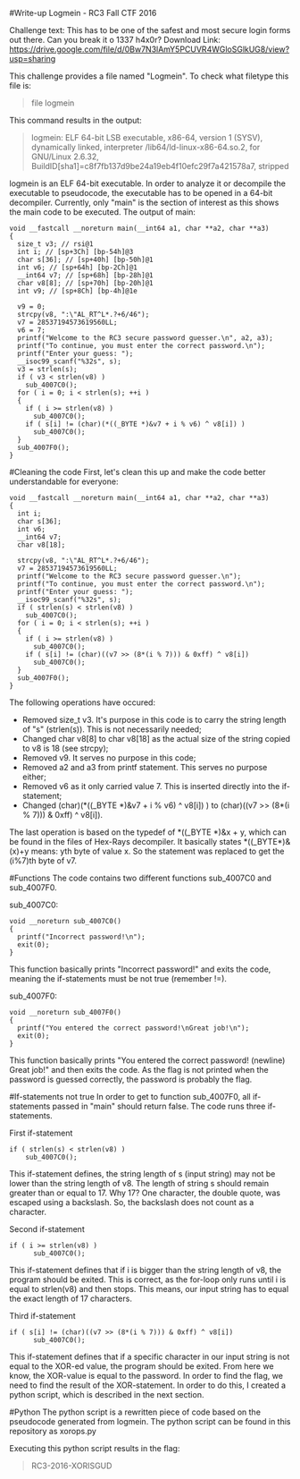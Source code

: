 #Write-up Logmein - RC3 Fall CTF 2016

Challenge text:
This has to be one of the safest and most secure login forms out there. Can you break it o 1337 h4x0r?
Download Link: https://drive.google.com/file/d/0Bw7N3lAmY5PCUVR4WGloSGlkUG8/view?usp=sharing

This challenge provides a file named "Logmein". To check what filetype this file is:
> file logmein

This command results in the output:
> logmein: ELF 64-bit LSB executable, x86-64, version 1 (SYSV), dynamically linked, interpreter /lib64/ld-linux-x86-64.so.2, for GNU/Linux 2.6.32, BuildID[sha1]=c8f7fb137d9be24a19eb4f10efc29f7a421578a7, stripped

logmein is an ELF 64-bit executable. In order to analyze it or decompile the executable to pseudocode, the executable has to be opened in a 64-bit decompiler.
Currently, only "main" is the section of interest as this shows the main code to be executed. The output of main:

```
void __fastcall __noreturn main(__int64 a1, char **a2, char **a3)
{ 
  size_t v3; // rsi@1
  int i; // [sp+3Ch] [bp-54h]@3 
  char s[36]; // [sp+40h] [bp-50h]@1
  int v6; // [sp+64h] [bp-2Ch]@1 
  __int64 v7; // [sp+68h] [bp-28h]@1 
  char v8[8]; // [sp+70h] [bp-20h]@1 
  int v9; // [sp+8Ch] [bp-4h]@1e 

  v9 = 0;
  strcpy(v8, ":\"AL_RT^L*.?+6/46");
  v7 = 28537194573619560LL;
  v6 = 7;
  printf("Welcome to the RC3 secure password guesser.\n", a2, a3);
  printf("To continue, you must enter the correct password.\n");
  printf("Enter your guess: "); 
  __isoc99_scanf("%32s", s);
  v3 = strlen(s);
  if ( v3 < strlen(v8) )
    sub_4007C0();
  for ( i = 0; i < strlen(s); ++i ) 
  { 
    if ( i >= strlen(v8) )
      sub_4007C0();
    if ( s[i] != (char)(*((_BYTE *)&v7 + i % v6) ^ v8[i]) )
      sub_4007C0();
  } 
  sub_4007F0();
} 

```

#Cleaning the code
First, let's clean this up and make the code better understandable for everyone:

```
void __fastcall __noreturn main(__int64 a1, char **a2, char **a3)
{ 
  int i; 
  char s[36];
  int v6; 
  __int64 v7; 
  char v8[18]; 

  strcpy(v8, ":\"AL_RT^L*.?+6/46");
  v7 = 28537194573619560LL;
  printf("Welcome to the RC3 secure password guesser.\n");
  printf("To continue, you must enter the correct password.\n");
  printf("Enter your guess: "); 
  __isoc99_scanf("%32s", s);
  if ( strlen(s) < strlen(v8) )
    sub_4007C0();
  for ( i = 0; i < strlen(s); ++i ) 
  { 
    if ( i >= strlen(v8) )
      sub_4007C0();
    if ( s[i] != (char)((v7 >> (8*(i % 7))) & 0xff) ^ v8[i])
      sub_4007C0();
  } 
  sub_4007F0();
} 
```

The following operations have occured:
* Removed size_t v3. It's purpose in this code is to carry the string length of "s" (strlen(s)). This is not necessarily needed;
* Changed char v8[8] to char v8[18] as the actual size of the string copied to v8 is 18 (see strcpy);
* Removed v9. It serves no purpose in this code;
* Removed a2 and a3 from printf statement. This serves no purpose either;
* Removed v6 as it only carried value 7. This is inserted directly into the if-statement;
* Changed (char)(\*((_BYTE \*)&v7 + i % v6) ^ v8[i]) ) to (char)((v7 >> (8\*(i % 7))) & 0xff) ^ v8[i]).

The last operation is based on the typedef of \*((_BYTE \*)&x + y, which can be found in the files of Hex-Rays decompiler.
It basically states \*((_BYTE\*)&(x)+y means: yth byte of value x. So the statement was replaced to get the (i%7)th byte of v7.

#Functions
The code contains two different functions sub_4007C0 and sub_4007F0.

sub_4007C0:
```
void __noreturn sub_4007C0()
{
  printf("Incorrect password!\n");
  exit(0);
}
```

This function basically prints "Incorrect password!" and exits the code, meaning the if-statements must be not true (remember !=).

sub_4007F0:
```
void __noreturn sub_4007F0()
{
  printf("You entered the correct password!\nGreat job!\n");
  exit(0);
}
```

This function basically prints "You entered the correct password! (newline) Great job!" and then exits the code. As the flag is not printed when the password is guessed correctly, the password is probably the flag.

#If-statements not true
In order to get to function sub_4007F0, all if-statements passed in "main" should return false. The code runs three if-statements.

First if-statement
```
if ( strlen(s) < strlen(v8) )
    sub_4007C0();
```

This if-statement defines, the string length of s (input string) may not be lower than the string length of v8.
The length of string s should remain greater than or equal to 17. Why 17? One character, the double quote, was escaped using a backslash. So, the backslash does not count as a character.

Second if-statement
```
if ( i >= strlen(v8) )
      sub_4007C0();
```

This if-statement defines that if i is bigger than the string length of v8, the program should be exited. This is correct, as the for-loop only runs until i is equal to strlen(v8) and then stops.
This means, our input string has to equal the exact length of 17 characters.

Third if-statement
```
if ( s[i] != (char)((v7 >> (8*(i % 7))) & 0xff) ^ v8[i])
      sub_4007C0();
```

This if-statement defines that if a specific character in our input string is not equal to the XOR-ed value, the program should be exited.
From here we know, the XOR-value is equal to the password. In order to find the flag, we need to find the result of the XOR-statement.
In order to do this, I created a python script, which is described in the next section.

#Python
The python script is a rewritten piece of code based on the pseudocode generated from logmein. The python script can be found in this repository as xorops.py

Executing this python script results in the flag:
> RC3-2016-XORISGUD 

